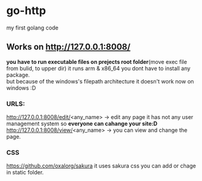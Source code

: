 # go-http
my first golang code

## Works on http://127.0.0.1:8008/  
**you have to run executable files on prejects root folder**(move exec file from bulid, to upper dir) it runs arm & x86_64 you dont have to install any package.   
but because of the windows's filepath architecture it doesn't work now on windows :D   
### URLS: 

http://127.0.0.1:8008/edit/<any_name>   -> edit any page it has not any user management system so **everyone can cahange your site:D**   
http://127.0.0.1:8008/view/<any_name>   -> you can view and change the page. 

### CSS
https://github.com/oxalorg/sakura it uses sakura css you can add or chage in static folder.

